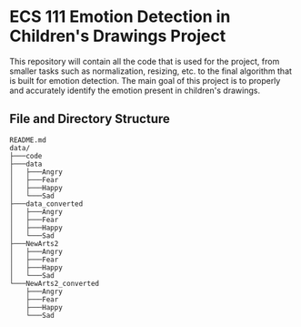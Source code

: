 # ECS 111 Emotion Detection in Children's Drawings Project

This repository will contain all the code that is used for the project, from smaller tasks such as normalization, resizing, etc. to the final algorithm that is built for emotion detection. The main goal of this project is to properly and accurately identify the emotion present in children's drawings.

## File and Directory Structure
```
README.md
data/
├───code
├───data
│   ├───Angry
│   ├───Fear
│   ├───Happy
│   └───Sad
├───data_converted
│   ├───Angry
│   ├───Fear
│   ├───Happy
│   └───Sad
├───NewArts2
│   ├───Angry
│   ├───Fear
│   ├───Happy
│   └───Sad
└───NewArts2_converted
    ├───Angry
    ├───Fear
    ├───Happy
    └───Sad
```
